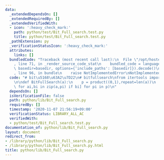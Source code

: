 ```yaml
---
data:
  _extendedDependsOn: []
  _extendedRequiredBy: []
  _extendedVerifiedWith:
  - icon: ':heavy_check_mark:'
    path: python/test/Bit_Full_search.test.py
    title: python/test/Bit_Full_search.test.py
  _pathExtension: py
  _verificationStatusIcon: ':heavy_check_mark:'
  attributes:
    links: []
  bundledCode: "Traceback (most recent call last):\n  File \"/opt/hostedtoolcache/Python/3.9.1/x64/lib/python3.9/site-packages/onlinejudge_verify/documentation/build.py\"\
    , line 71, in _render_source_code_stat\n    bundled_code = language.bundle(stat.path,\
    \ basedir=basedir, options={'include_paths': [basedir]}).decode()\n  File \"/opt/hostedtoolcache/Python/3.9.1/x64/lib/python3.9/site-packages/onlinejudge_verify/languages/python.py\"\
    , line 96, in bundle\n    raise NotImplementedError\nNotImplementedError\n"
  code: "# bit\u5168\u63A2\u7D22\n# bitfullsearch\nfrom itertools import product\n\
    \n\ndef BitFullSearch(a):\n    p = product((0,1),repeat=len(a))\n    return ([ai\
    \ for ai,bi in zip(a,pi) if bi] for pi in p)\n"
  dependsOn: []
  isVerificationFile: false
  path: python/lib/Bit_Full_search.py
  requiredBy: []
  timestamp: '2020-11-07 21:56:19+09:00'
  verificationStatus: LIBRARY_ALL_AC
  verifiedWith:
  - python/test/Bit_Full_search.test.py
documentation_of: python/lib/Bit_Full_search.py
layout: document
redirect_from:
- /library/python/lib/Bit_Full_search.py
- /library/python/lib/Bit_Full_search.py.html
title: python/lib/Bit_Full_search.py
---
```

